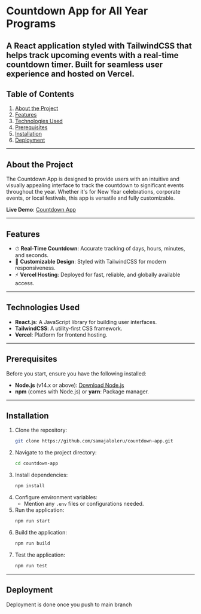 # **Countdown App for All Year Programs**

A **React** application styled with **TailwindCSS** that helps track upcoming events with a real-time countdown timer. Built for seamless user experience and hosted on **Vercel**.
---

## **Table of Contents**

1. [About the Project](#about-the-project)
2. [Features](#features)
3. [Technologies Used](#technologies-used)
4. [Prerequisites](#prerequisites)
5. [Installation](#installation)
6. [Deployment](#deployment)
---

## **About the Project**
The Countdown App is designed to provide users with an intuitive and visually appealing interface to track the countdown to significant events throughout the year. Whether it's for New Year celebrations, corporate events, or local festivals, this app is versatile and fully customizable.

**Live Demo**: [Countdown App](https://countdown-app.vercel.app)

---

## **Features**

- ⏱ **Real-Time Countdown**: Accurate tracking of days, hours, minutes, and seconds.
- 🎨 **Customizable Design**: Styled with TailwindCSS for modern responsiveness.
- ⚡ **Vercel Hosting**: Deployed for fast, reliable, and globally available access.

---

## **Technologies Used**

- **React.js**: A JavaScript library for building user interfaces.
- **TailwindCSS**: A utility-first CSS framework.
- **Vercel**: Platform for frontend hosting.

---

## **Prerequisites**

Before you start, ensure you have the following installed:

- **Node.js** (v14.x or above): [Download Node.js](https://nodejs.org/)
- **npm** (comes with Node.js) or **yarn**: Package manager.

---

## **Installation**

1. Clone the repository:
   ```bash
   git clone https://github.com/samajaloleru/countdown-app.git
   ```
2. Navigate to the project directory:
   ```bash
   cd countdown-app
   ```
3. Install dependencies:
   ```bash
   npm install
   ```
4. Configure environment variables:
   - Mention any `.env` files or configurations needed.
5. Run the application:
   ```bash
   npm run start
   ```
6. Build the application:
   ```bash
   npm run build
   ```
7. Test the application:
   ```bash
   npm run test
   ```

---

## **Deployment**

Deployment is done once you push to main branch